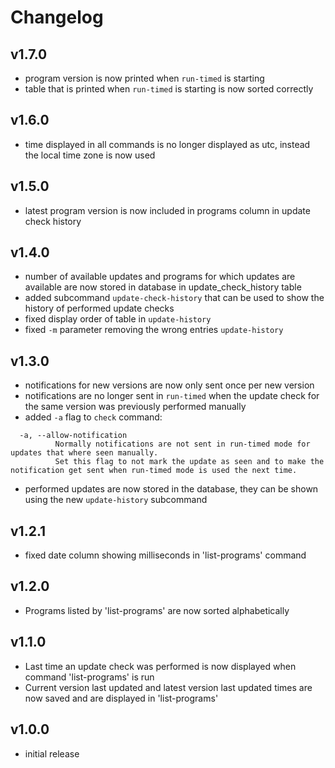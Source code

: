 # Changelog

## v1.7.0

- program version is now printed when `run-timed` is starting
- table that is printed when `run-timed` is starting is now sorted correctly

## v1.6.0

- time displayed in all commands is no longer displayed as utc, instead the local time zone is now used

## v1.5.0

- latest program version is now included in programs column in update check history

## v1.4.0

- number of available updates and programs for which updates are available are now stored in database in update_check_history table
- added subcommand `update-check-history` that can be used to show the history of performed update checks
- fixed display order of table in `update-history`
- fixed `-m` parameter removing the wrong entries `update-history`

## v1.3.0

- notifications for new versions are now only sent once per new version
- notifications are no longer sent in `run-timed` when the update check for the same version was previously performed manually
- added `-a` flag to `check` command:

```
  -a, --allow-notification
          Normally notifications are not sent in run-timed mode for updates that where seen manually.
          Set this flag to not mark the update as seen and to make the notification get sent when run-timed mode is used the next time.
```

- performed updates are now stored in the database, they can be shown using the new `update-history` subcommand

## v1.2.1

- fixed date column showing milliseconds in 'list-programs' command

## v1.2.0

- Programs listed by 'list-programs' are now sorted alphabetically

## v1.1.0

- Last time an update check was performed is now displayed when command 'list-programs' is run
- Current version last updated and latest version last updated times are now saved and are displayed in 'list-programs'

## v1.0.0

- initial release
